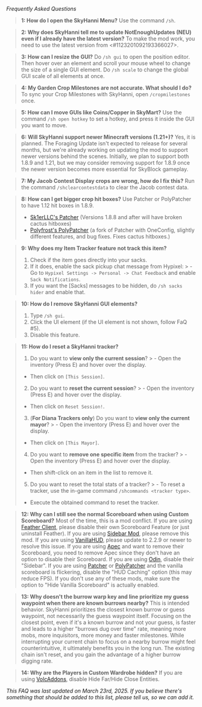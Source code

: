 _Frequently Asked Questions_

> **1: How do I open the SkyHanni Menu?**
> Use the command `/sh`.

> **2: Why does SkyHanni tell me to update NotEnoughUpdates (NEU) even if I already have the latest version?**
> To make the mod work, you need to use the latest version from <#1123201092193366027>.

> **3: How can I resize the GUI?**
> Do `/sh gui` to open the position editor. Then hover over an element and scroll your mouse wheel to change the size of a single GUI element.
> Do `/sh scale` to change the global GUI scale of all elements at once.

> **4: My Garden Crop Milestones are not accurate. What should I do?**
> To sync your Crop Milestones with SkyHanni, open `/cropmilestones` once.

> **5: How can I move GUIs like Coins/Copper in SkyMart?**
> Use the command `/sh open hotkey` to set a hotkey, and press it inside the GUI you want to move.

> **6: Will SkyHanni support newer Minecraft versions (1.21+)?**
> Yes, it is planned. The Foraging Update isn't expected to release for several months, but we're already working on updating the mod to support newer versions behind the scenes.
> Initially, we plan to support both 1.8.9 and 1.21, but we may consider removing support for 1.8.9 once the newer version becomes more essential for SkyBlock gameplay.

> **7: My Jacob Contest Display crops are wrong, how do I fix this?**
> Run the command `/shclearcontestdata` to clear the Jacob contest data.

> **8: How can I get bigger crop hit boxes?**
> Use Patcher or PolyPatcher to have 1.12 hit boxes in 1.8.9.
> - [Sk1erLLC's Patcher](<https://sk1er.club/mods/patcher>) (Versions 1.8.8 and after will have broken cactus hitboxes)
> - [Polyfrost's PolyPatcher](<https://modrinth.com/mod/patcher>) (a fork of Patcher with OneConfig, slightly different features, and bug fixes. Fixes cactus hitboxes.)

> **9: Why does my Item Tracker feature not track this item?**
> 1. Check if the item goes directly into your sacks.
> 2. If it does, enable the sack pickup chat message from Hypixel:
     >   - Go to `Hypixel Settings -> Personal -> Chat Feedback` and enable `Sack Notifications`.
> 3. If you want the [Sacks] messages to be hidden, do `/sh sacks hider` and enable that.

> **10: How do I remove SkyHanni GUI elements?**
> 1. Type `/sh gui`.
> 2. Click the UI element (if the UI element is not shown, follow FaQ #5).
> 3. Disable this feature.

> **11: How do I reset a SkyHanni tracker?**
> 1. Do you want to **view only the current session**?
     >   - Open the inventory (Press E) and hover over the display.
>   - Then click on `[This Session]`.
> 2. Do you want to **reset the current session**?
     >   - Open the inventory (Press E) and hover over the display.
>   - Then click on `Reset Session!`.
> 3. (**For Diana Trackers only**) Do you want to **view only the current mayor**?
     >   - Open the inventory (Press E) and hover over the display.
>   - Then click on `[This Mayor]`.
> 4. Do you want to **remove one specific item** from the tracker?
     >   - Open the inventory (Press E) and hover over the display.
>   - Then shift-click on an item in the list to remove it.
> 5. Do you want to reset the total stats of a tracker?
     >   - To reset a tracker, use the in-game command `/shcommands <tracker type>`.
>   - Execute the obtained command to reset the tracker.

> **12: Why can I still see the normal Scoreboard when using Custom Scoreboard?**
> Most of the time, this is a mod conflict.
> If you are using [Feather Client](https://feathermc.com/), please disable their own Scoreboard Feature (or just uninstall Feather).
> If you are using [Sidebar Mod](https://github.com/Alexdoru/SidebarMod), please remove this mod.
> If you are using [VanillaHUD](https://modrinth.com/mod/vanillahud), please update to 2.2.9 or newer to resolve this issue.
> If you are using [Apec](https://github.com/BananaFructa/Apec/) and want to remove their Scoreboard, you need to remove Apec since they don't have an option to disable their Scoreboard.
> If you are using [Odin](https://github.com/odtheking/Odin), disable their "Sidebar".
> If you are using [Patcher](https://sk1er.club/mods/patcher) or [PolyPatcher](https://modrinth.com/mod/patcher) and the vanilla scoreboard is flickering, disable the "HUD Caching" option (this may reduce FPS).
> If you don't use any of these mods, make sure the option to "Hide Vanilla Scoreboard" is actually enabled.

> **13: Why doesn't the burrow warp key and line prioritize my guess waypoint when there are known burrows nearby?**
> This is intended behavior. SkyHanni prioritizes the closest known burrow or guess waypoint, not necessarily the guess waypoint itself. Focusing on the closest point, even if it's a known burrow and not your guess, is faster and leads to a higher "burrows dug over time" rate, meaning more mobs, more inquisitors, more money and faster milestones.
> While interrupting your current chain to focus on a nearby burrow might feel counterintuitive, it ultimately benefits you in the long run.
> The existing chain isn't reset, and you gain the advantage of a higher burrow digging rate.

> **14: Why are the Players in Custom Wardrobe hidden?**
> If you are using [VolcAddons](https://github.com/zhenga8533/VolcAddons), disable Hide Far/Hide Close Entities.


*This FAQ was last updated on March 23rd, 2025.
If you believe there's something that should be added to this list, please tell us, so we can add it.*
